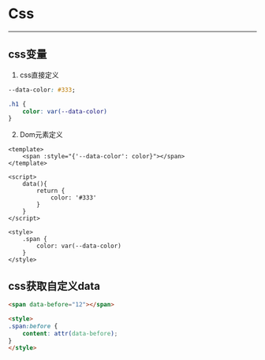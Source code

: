 # Css
---

## css变量

1. css直接定义

```css
--data-color: #333;

.h1 {
	color: var(--data-color)
}
```

2. Dom元素定义

```vue
<template>
	<span :style="{'--data-color': color}"></span>
</template>

<script>
	data(){
		return {
			color: '#333'
		}
	}
</script>

<style>
	.span {
		color: var(--data-color)
	}
</style>
```

## css获取自定义data

```html
<span data-before="12"></span>

<style>
.span:before {
	content: attr(data-before);
}
</style>
```